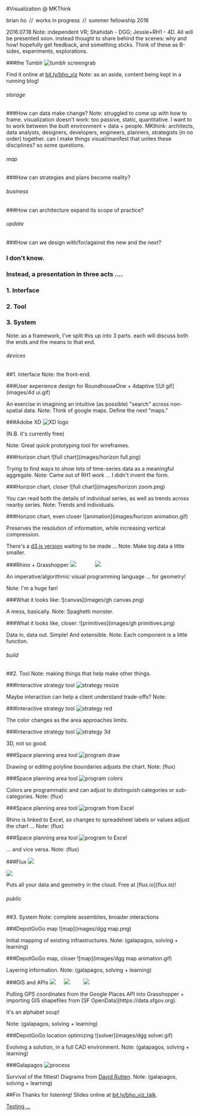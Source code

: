 #Visualization @ MKThink

brian ho&ensp;//&ensp;works in progress&ensp;//&ensp;summer fellowship 2016

2016.07.18
Note: independent VR; Shahidah - DGG; Jessie+RH1 - 4D. All will be presented soon. instead thought to share behind the scenes: why and how! hopefully get feedback, and  something sticks. Think of these as B-sides, experiments, explorations.


###the Tumblr
![tumblr screengrab](images/tumblr.png)

Find it online at [bit.ly/bho_viz](http://bit.ly/bho_viz)
Note: as an aside, content being kept in a running blog!



<h6>storage</h6>
###How can data make change?
Note: struggled to come up with how to frame. visualization doesn't work: too passive, static, quantitative. I want to  to work between the built environment + data + people. MKthink: architects, data analysts, designers, developers, engineers, planners, strategists (in no order) together. can I make things visual/manifest that unites these disciplines? so some questions.


<h6>map</h6>
###How can strategies and plans become reality?


<h6>business</h6>
###How can architecture expand its scope of practice?


<h6>update</h6>
###How can we design with/for/against the new and the next?


<p><h3 class='fragment'>I don't know.</h3></p>
<p><h3 class='fragment'>Instead, a presentation in three acts ....</h3></p>


<p><h3 class='fragment'>1. Interface</h3></p>
<p><h3 class='fragment'>2. Tool</h3></p>
<p><h3 class='fragment'>3. System</h3></p>
Note: as a framework, I've split this up into 3 parts. each will discuss both the ends and the means to that end.



<h6>devices</h6>
##1. Interface
Note: the front-end.


###User experience design for RoundhouseOne + 4daptive
![UI gif](images/4d ui.gif)

An exercise in imagining an intuitive (as possible) "search" across non-spatial data.
Note: Think of google maps. Define the next "maps."


###Adobe XD
![XD logo](images/xd.jpg)

(N.B. it's currently free)

Note: Great quick prototyping tool for wireframes.


###Horizon chart
![full chart](images/horizon full.png)

Trying to find ways to show lots of time-series data as a meaningful aggregate.
Note: Came out of RH1 work ... I didn't invent the form.


###Horizon chart, closer
![full chart](images/horizon zoom.png)

You can read both the details of individual series, as well as trends across nearby series.
Note: Trends and individuals.


###Horizon chart, even closer
![animation](images/horizon animation.gif)

Preserves the resolution of information, while increasing vertical compression.

There's a [d3.js version](http://bl.ocks.org/mbostock/1483226) waiting to be made ...
Note: Make big data a little smaller.


###Rhino + Grasshopper
<img class='fragment' src='images/rhino.png'></img>
&emsp;&emsp;&emsp;
<img class='fragment' src='images/grasshopper.png'></img>

<p class='fragment'>An imperative/algorithmic visual programming language ... for geometry!</p>
Note: I'm a huge fan!


###What it looks like:
![canvas](images/gh canvas.png)

A mess, basically.
Note: Spaghetti monster.


###What it looks like, closer:
![primitives](images/gh primitives.png)

Data in, data out. Simple! And extensible.
Note: Each component is a little function.



<h6>build</h6>
##2. Tool
Note: making things that help make other things.


###Interactive strategy tool
![strategy resize](images/strategy2d_resize.gif)

Maybe interaction can help a client understand trade-offs?
Note:


###Interactive strategy tool
![strategy red](images/strategy2d_red.gif)

The color changes as the area approaches limits.


###Interactive strategy tool
![strategy 3d](images/strategy2d_3d.gif)

3D, not so good.


###Space planning area tool
![program draw](images/program_draw.gif)

Drawing or editing polyline boundaries adjusts the chart.
Note: (flux)


###Space planning area tool
![program colors](images/program_colors.gif)

Colors are programmatic and can adjust to distinguish categories or sub-categories.
Note: (flux)


###Space planning area tool
![program from Excel](images/program_fromExcel.gif)

Rhino is linked to Excel, so changes to spreadsheet labels or values adjust the chart ...
Note: (flux)


###Space planning area tool
![program to Excel](images/program_toExcel.gif)

... and vice versa.
Note: (flux)


###Flux
<img class='fragment' src='images/flux logo.png'></img>

<img class='fragment' src='images/flux plugins.png'></img>

<p class='fragment'>Puts all your data and geometry in the cloud. Free at [flux.io](flux.io)!</p>



<h6>public</h6>
##3. System
Note: complete assemblies, broader interactions


###DepotGoGo map
![map](images/dgg map.png)

Initial mapping of existing infrastructures.
Note: (galapagos, solving + learning)


###DepotGoGo map, closer
![map](images/dgg map animation.gif)

Layering information.
Note: (galapagos, solving + learning)


###GIS and APIs
<img class='fragment' src='images/gmaps.png'></img>
&emsp;
<img class='fragment' src='images/qgis.png'></img>
&emsp;&emsp;
<img class='fragment' src='images/sfopendata.png'></img>

<p class='fragment'>Pulling GPS coordinates from the Google Places API into Grasshopper + importing GIS shapefiles from [SF OpenData](https://data.sfgov.org).</p>
<p class='fragment'>It's an alphabet soup!</p>
Note: (galapagos, solving + learning)


###DepotGoGo location optimizing
![solver](images/dgg solver.gif)

Evolving a solution, in a full CAD environment.
Note: (galapagos, solving + learning)


###Galapagos
![process](images/process.png)

Survival of the fittest! Diagrams from [David Rutten](http://www.grasshopper3d.com/profiles/blogs/evolutionary-principles).
Note: (galapagos, solving + learning)



##Fin
Thanks for listening! Slides online at [bit.ly/bho_viz_talk](http://bit.ly/bho_viz_talk).



<a href="http://brian-ho.github.io/vr-01" data-preview-link>Testing ...</a>
